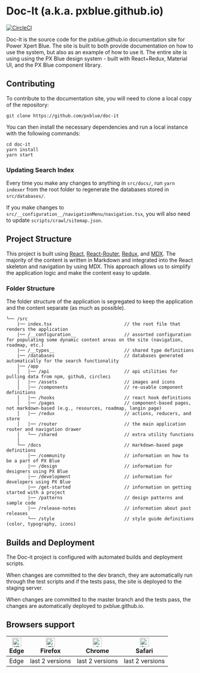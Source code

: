 # Doc-It (a.k.a. pxblue.github.io)

[![CircleCI](https://circleci.com/gh/pxblue/doc-it/tree/master.svg?style=shield&circle-token=fc2656a76d70b4ff9cdc66cccc758c0dfbf89d25)](https://circleci.com/gh/pxblue/doc-it/tree/master)

Doc-It is the source code for the pxblue.github.io documentation site for Power Xpert Blue. The site is built to both provide documentation on how to use the system, but also as an example of how to use it. The entire site is using using the PX Blue design system - built with React+Redux, Material UI, and the PX Blue component library.

## Contributing

To contribute to the documentation site, you will need to clone a local copy of the repository:

```
git clone https://github.com/pxblue/doc-it
```

You can then install the necessary dependencies and run a local instance with the following commands:

```
cd doc-it
yarn install
yarn start
```

### Updating Search Index

Every time you make any changes to anything in `src/docs/`, run `yarn indexer` from the root folder to regenerate the databases stored in `src/databases/`.

If you make changes to `src/__configuration__/navigationMenu/navigation.tsx`, you will also need to update `scripts/crawl/sitemap.json`.

## Project Structure

This project is built using [React](https://reactjs.org/), [React-Router](https://reacttraining.com/react-router/), [Redux](https://react-redux.js.org/), and [MDX](https://mdxjs.com/). The majority of the content is written in Markdown and integrated into the React skeleton and navigation by using MDX. This approach allows us to simplify the application logic and make the content easy to update.

### Folder Structure

The folder structure of the application is segregated to keep the application and the content separate (as much as possible).

```
└── /src
    |── index.tsx                           // the root file that renders the application
    |── /__configuration__                  // assorted configuration for populating some dynamic content areas on the site (navigation, roadmap, etc.)
    |── /__types__                          // shared type definitions
    |── /databases                          // databases generated automatically for the search functionality
    |── /app
    │   |── /api                            // api utilities for pulling data from npm, github, circleci
    │   |── /assets                         // images and icons
    │   |── /components                     // re-usable component definitions
    │   |── /hooks                          // react hook definitions
    │   |── /pages                          // component-based pages, not markdown-based (e.g., resources, roadmap, langin page)
    │   |── /redux                          // actions, reducers, and store
    │   |── /router                         // the main application router and navigation drawer
    │   └── /shared                         // extra utility functions
    |
    └── /docs                               // markdown-based page definitions
        |── /community                      // information on how to be a part of PX Blue
        |── /design                         // information for designers using PX Blue
        |── /development                    // information for developers using PX Blue
        |── /get-started                    // information on getting started with a project
        |── /patterns                       // design patterns and sample code
        |── /release-notes                  // information about past releases
        └── /style                          // style guide definitions (color, typography, icons)
```

## Builds and Deployment

The Doc-it project is configured with automated builds and deployment scripts.

When changes are committed to the dev branch, they are automatically run through the test scripts and if the tests pass, the site is deployed to the staging server.

When changes are committed to the master branch and the tests pass, the changes are automatically deployed to pxblue.github.io.

## Browsers support

| [<img src="https://raw.githubusercontent.com/alrra/browser-logos/master/src/edge/edge_48x48.png" alt="IE / Edge" width="24px" height="24px" />](http://godban.github.io/browsers-support-badges/)</br>Edge | [<img src="https://raw.githubusercontent.com/alrra/browser-logos/master/src/firefox/firefox_48x48.png" alt="Firefox" width="24px" height="24px" />](http://godban.github.io/browsers-support-badges/)</br>Firefox | [<img src="https://raw.githubusercontent.com/alrra/browser-logos/master/src/chrome/chrome_48x48.png" alt="Chrome" width="24px" height="24px" />](http://godban.github.io/browsers-support-badges/)</br>Chrome | [<img src="https://raw.githubusercontent.com/alrra/browser-logos/master/src/safari/safari_48x48.png" alt="Safari" width="24px" height="24px" />](http://godban.github.io/browsers-support-badges/)</br>Safari |
| ---------------------------------------------------------------------------------------------------------------------------------------------------------------------------------------------------------- | ----------------------------------------------------------------------------------------------------------------------------------------------------------------------------------------------------------------- | ------------------------------------------------------------------------------------------------------------------------------------------------------------------------------------------------------------- | ------------------------------------------------------------------------------------------------------------------------------------------------------------------------------------------------------------- |
| Edge                                                                                                                                                                                                       | last 2 versions                                                                                                                                                                                                   | last 2 versions                                                                                                                                                                                               | last 2 versions                                                                                                                                                                                               |
